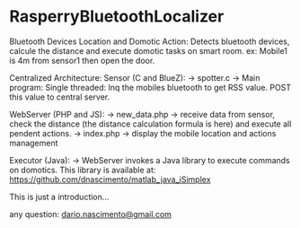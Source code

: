 RasperryBluetoothLocalizer
==========================

Bluetooth Devices Location and Domotic Action:
Detects bluetooth devices, calcule the distance and execute domotic tasks on smart room.
ex: Mobile1 is 4m from sensor1 then open the door.


Centralized Architecture:
Sensor (C and BlueZ):
-> spotter.c -> Main program: Single threaded: Inq the mobiles bluetooth to get RSS value. POST this value to central server.

WebServer (PHP and JS):
-> new_data.php -> receive data from sensor, check the distance (the distance calculation formula is here) and execute all pendent actions.
-> index.php -> display the mobile location and actions management


Executor (Java):
-> WebServer invokes a Java library to execute commands on domotics. This library is available at: 
https://github.com/dnascimento/matlab_java_iSimplex


This is just a introduction...

any question: dario.nascimento@gmail.com